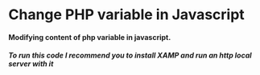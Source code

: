 # Change PHP variable in Javascript

#### Modifying content of php variable in javascript.

##### To run this code I recommend you to install XAMP and run an http local server with it
